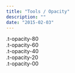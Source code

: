 ```yaml
---
title: "Tools / Opacity"
description: ""
date: "2015-02-03"
---
```

<div class="container">

  <div class="t-opacity-80 t-bg-black test-height-60">.t-opacity-80</div>
  <div class="t-opacity-60 t-bg-black test-height-60">.t-opacity-60</div>
  <div class="t-opacity-40 t-bg-black test-height-60">.t-opacity-40</div>
  <div class="t-opacity-20 t-bg-black test-height-60">.t-opacity-20</div>
  <div class="t-opacity-00 t-bg-black test-height-60">.t-opacity-00</div>
</div>